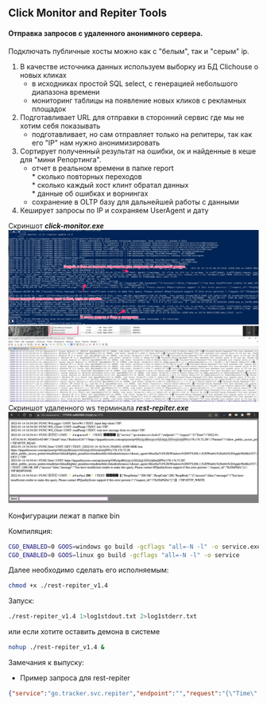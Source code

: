 ## Click Monitor and Repiter Tools 
#### Отправка запросов с удаленного анонимного сервера.
Подключать публичные хосты можно как с "белым", так и "серым" ip.  


1) В качестве источника данных используем выборку из БД Clichouse о новых кликах
    - в исходниках простой SQL select, с генерацией небольшого диапазона времени 
    - мониторинг таблицы на появление новых кликов с рекламных площадок
2) Подготавливает URL для отправки в сторонний сервис где мы не хотим себя показывать
    - подготавливает, но сам отправляет только на репитеры, так как его "IP" нам нужно анонимизировать
4) Сортирует полученный результат на ошибки, ок и найденные в кеше для "мини Репортинга". 
    - отчет в реальном времени в папке report  
          * сколько повторных переходов  
          * сколько каждый хост клинт обратал данных  
          * данные об ошибках и ворнингах  
    - сохранение в OLTP базу для дальнейшей работы с данными
5) Кеширует запросы по IP и сохраняем UserAgent и дату

Скриншот ***click-monitor.exe***
![Скриншот click-monitor.exe](./docs/desctop_app.png)  
<img src="./docs/report_system.png" width="550" />  
Скриншот удаленного ws терминала ***rest-repiter.exe***  
<img src="./docs/ws_logger-repiter.png" width="550" />  

Конфигурации лежат в папке bin 

Компиляция:  
```sh
CGO_ENABLED=0 GOOS=windows go build -gcflags "all=-N -l" -o service.exe
CGO_ENABLED=0 GOOS=linux go build -gcflags "all=-N -l" -o service
```

Далее необходимо сделать его исполняемым:
```sh
chmod +x ./rest-repiter_v1.4
```
Запуск:  
```sh
./rest-repiter_v1.4 1>log1stdout.txt 2>log1stderr.txt
```
или если хотите оставить демона в системе
```sh
nohup ./rest-repiter_v1.4 &
```

Замечания к выпуску:  
- Пример запроса для rest-repiter
```json
{"service":"go.tracker.svc.repiter","endpoint":"","request":"{\"Time\":\"2022-01-15T00:24:13.1951894+03:00\",\"Send\":true,\"RedirectUrl\":\"http://sky.net.kg/reciver/ip/91.193.178.11\",\"Params\":\"allow_public_access_points=true\\u0026fast=false\\u0026lighter_penalties=true\\u0026mobile=false\\u0026strictness=1\\u0026user_agent=Mozilla/5.0%20(Linux;%20arm_64;%20Android%2011;%20SM-A805F)%20AppleWebKit/537.36%20(KHTML,%20like%20Gecko)%20Chrome/94.0.4606.85%20YaApp_Android/21.117.1%20YaSearchBrowser/21.117.1%20BroPP/1.0%20SA/3%20Mobile%20Safari/537.36\",\"Method\":\"GET\",\"Body\":\"\",\"Type\":\"\"}"}
```
